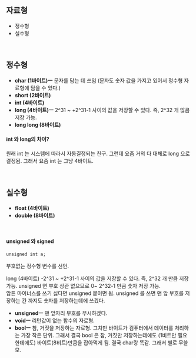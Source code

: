 ## 자료형
- 정수형
- 실수형

<br>

## 정수형
- **char (1바이트)ㅡ** 문자를 담는 데 쓰임 (문자도 숫자 값을 가지고 있어서 정수형 자료형에 담을 수 있다.)
- **short (2바이트)**
- **int (4바이트)**
- **long (4바이트)ㅡ** 2^31 ~ +2^31-1 사이의 값을 저장할 수 있다. 즉, 2^32 개 많큼 저장 가능.
- **long long (8바이트)**

#### int 와 ‌long의 차이?
원래 int 는 시스템에 따라서 자동결정되는 친구. 그런데 요즘 거의 다 대체로 long 으로 결정됨. 그래서 요즘 int 는 그냥 4바이트.

<br>

## 실수형
- **float (4바이트)**
- **double (8바이트)**

<br>

#### unsigned 와 signed
```
unsigned int a;
```
부호없는 정수형 변수를 선언.

long (4바이트) -2^31 ~ +2^31-1 사이의 값을 저장할 수 있다. 즉, 2^32 개 만큼 저장 가능.
unsigned 면 부호 상관 없으므로 0~ 2^32-1 만큼 숫자 저장 가능. 	
암튼 마이너스를 쓰기 싫다면 unsigned 붙이면 됨.
unsigned 를 쓰면 맨 앞 부호를 저장하는 칸 까지도 숫자를 저장하는데에 쓰겠다.

- **unsignedㅡ** 맨 앞자리 부호를 무시하겠다.
- **voidㅡ** 리턴값이 없는 함수의 자료형.
- **boolㅡ** 참, 거짓을 저장하는 자료형.
그치만 바이트가 컴퓨터에서 데이터를 처리하는 가장 작은 단위. 그래서 결국 bool 은 참, 거짓만 저장하는데에도 (1비트만 필요한데에도)
바이트(8비트)만큼을 잡아먹게 됨. 결국 char랑 똑같. 그래서 별로 무쓸모.

